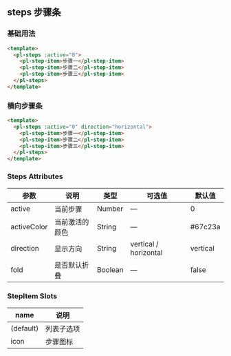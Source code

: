 ## steps 步骤条

### 基础用法

```html
<template>
  <pl-steps :active="0">
    <pl-step-item>步骤一</pl-step-item>  
    <pl-step-item>步骤二</pl-step-item>  
    <pl-step-item>步骤三</pl-step-item>  
  </pl-steps>
</template>
```

### 横向步骤条

```html
<template>
  <pl-steps :active="0" direction="horizontal">
    <pl-step-item>步骤一</pl-step-item>  
    <pl-step-item>步骤二</pl-step-item>  
    <pl-step-item>步骤三</pl-step-item>  
  </pl-steps>
</template>
```

### Steps Attributes
| 参数      | 说明    | 类型      | 可选值       | 默认值   |
|---------- |-------- |---------- |-------------  |-------- |
| active      | 当前步骤 | Number | —            |  0    |
| activeColor | 当前激活的颜色 | String | —            |  #67c23a  |
| direction   | 显示方向  | String | vertical / horizontal |  vertical  |
| fold        | 是否默认折叠 | Boolean | —            |  false   |

### StepItem Slots
| name      | 说明    | 
|---------- |-------- |
| (default)  |   列表子选项   |
| icon       |   步骤图标   |
